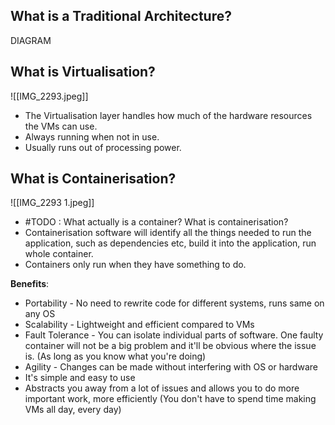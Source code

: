 ## What is a Traditional Architecture?

DIAGRAM

## What is Virtualisation?

![[IMG_2293.jpeg]]

- The Virtualisation layer handles how much of the hardware resources the VMs can use.
- Always running when not in use.
- Usually runs out of processing power.

## What is Containerisation?

![[IMG_2293 1.jpeg]]

- #TODO : What actually is a container? What is containerisation? 
- Containerisation software will identify all the things needed to run the application, such as dependencies etc, build it into the application, run whole container.
- Containers only run when they have something to do.

**Benefits**:
- Portability - No need to rewrite code for different systems, runs same on any OS
- Scalability - Lightweight and efficient compared to VMs
- Fault Tolerance - You can isolate individual parts of software. One faulty container will not be a big problem and it'll be obvious where the issue is. (As long as you know what you're doing)
- Agility - Changes can be made without interfering with OS or hardware
- It's simple and easy to use
- Abstracts you away from a lot of issues and allows you to do more important work, more efficiently (You don't have to spend time making VMs all day, every day)

